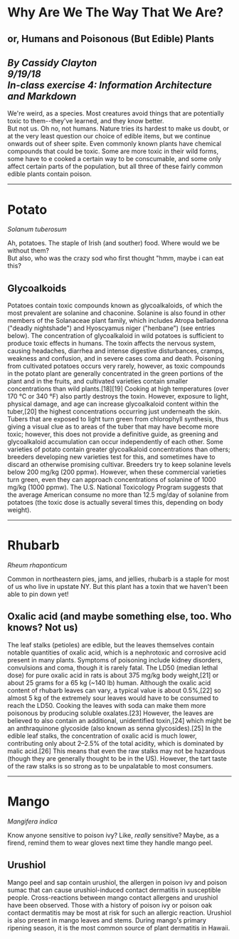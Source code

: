 # Why Are We The Way That We Are?  
## or, Humans and Poisonous (But Edible) Plants
_By Cassidy Clayton  
9/19/18  
In-class exercise 4: Information Architecture and Markdown_
---
We're weird, as a species. Most creatures avoid things that are potentially toxic to them--they've learned, and they know better.  
But not us. Oh no, not humans. Nature tries its hardest to make us doubt, or at the very least question our choice of edible items, but we
continue onwards out of sheer spite. Even commonly known plants have chemical compounds that could be toxic. Some are more toxic in their wild forms,
some have to e cooked a certain way to be conscumable, and some only affect certain parts of the population, but all three of these fairly 
common edible plants contain poison. 

---

# Potato  
_Solanum tuberosum_

Ah, potatoes. The staple of Irish (and souther) food. Where would we be without them?  
But also, who was the crazy sod who first thought "hmm, maybe i can eat this? 

## Glycoalkoids

Potatoes contain toxic compounds known as glycoalkaloids, of which the most prevalent are solanine and chaconine.
Solanine is also found in other members of the Solanaceae plant family, which includes Atropa belladonna ("deadly nightshade") 
and Hyoscyamus niger ("henbane") (see entries below). The concentration of glycoalkaloid in wild potatoes is sufficient to produce 
toxic effects in humans. The toxin affects the nervous system, causing headaches, diarrhea and intense digestive disturbances, cramps, 
weakness and confusion, and in severe cases coma and death. Poisoning from cultivated potatoes occurs very rarely, however, as toxic 
compounds in the potato plant are generally concentrated in the green portions of the plant and in the fruits, and cultivated varieties
contain smaller concentrations than wild plants.[18][19] Cooking at high temperatures (over 170 °C or 340 °F) also partly destroys the 
toxin. However, exposure to light, physical damage, and age can increase glycoalkaloid content within the tuber,[20] the highest 
concentrations occurring just underneath the skin. Tubers that are exposed to light turn green from chlorophyll synthesis, thus giving 
a visual clue as to areas of the tuber that may have become more toxic; however, this does not provide a definitive guide, as greening
and glycoalkaloid accumulation can occur independently of each other. Some varieties of potato contain greater glycoalkaloid 
concentrations than others; breeders developing new varieties test for this, and sometimes have to discard an otherwise promising 
cultivar. Breeders try to keep solanine levels below 200 mg/kg (200 ppmw). However, when these commercial varieties turn green, 
even they can approach concentrations of solanine of 1000 mg/kg (1000 ppmw). The U.S. National Toxicology Program suggests that the 
average American consume no more than 12.5 mg/day of solanine from potatoes (the toxic dose is actually several times this, depending 
on body weight).

---
# Rhubarb  
_Rheum rhaponticum_

Common in northeastern pies, jams, and jellies, rhubarb is a staple for most of us who live in upstate NY. But this plant has a toxin
that we haven't been able to pin down yet! 

## Oxalic acid (and maybe something else, too. Who knows? Not us)

The leaf stalks (petioles) are edible, but the leaves themselves contain notable quantities of oxalic acid, which is a nephrotoxic 
and corrosive acid present in many plants. Symptoms of poisoning include kidney disorders, convulsions and coma, though it is rarely 
fatal. The LD50 (median lethal dose) for pure oxalic acid in rats is about 375 mg/kg body weight,[21] or about 25 grams for a 65 kg 
(~140 lb) human. Although the oxalic acid content of rhubarb leaves can vary, a typical value is about 0.5%,[22] so almost 5 kg of 
the extremely sour leaves would have to be consumed to reach the LD50. Cooking the leaves with soda can make them more poisonous by 
producing soluble oxalates.[23] However, the leaves are believed to also contain an additional, unidentified toxin,[24] which might 
be an anthraquinone glycoside (also known as senna glycosides).[25] In the edible leaf stalks, the concentration of oxalic acid is
much lower, contributing only about 2–2.5% of the total acidity, which is dominated by malic acid.[26] This means that even the raw 
stalks may not be hazardous (though they are generally thought to be in the US). However, the tart taste of the raw stalks is so 
strong as to be unpalatable to most consumers.

---
# Mango
_Mangifera indica_  

Know anyone sensitive to poison ivy? Like, _really_ sensitive? 
Maybe, as a firend, remind them to wear gloves next time they handle mango peel. 

## Urushiol
Mango peel and sap contain urushiol, the allergen in poison ivy and poison sumac that can cause 
urushiol-induced contact dermatitis in susceptible people. Cross-reactions between mango contact 
allergens and urushiol have been observed. Those with a history of poison ivy or poison oak contact 
dermatitis may be most at risk for such an allergic reaction. Urushiol is also present in mango leaves 
and stems. During mango's primary ripening season, it is the most common source of plant dermatitis in Hawaii.
